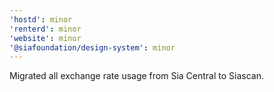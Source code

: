 ```yaml
---
'hostd': minor
'renterd': minor
'website': minor
'@siafoundation/design-system': minor
---
```


Migrated all exchange rate usage from Sia Central to Siascan.

